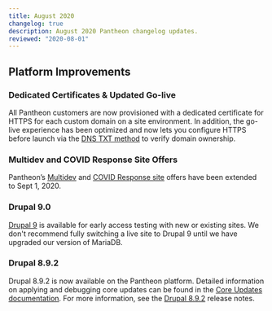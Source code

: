 ```yaml
---
title: August 2020
changelog: true
description: August 2020 Pantheon changelog updates.
reviewed: "2020-08-01"
---
```


## Platform Improvements

### Dedicated Certificates & Updated Go-live

All Pantheon customers are now provisioned with a dedicated certificate for HTTPS for each custom domain on a site environment. In addition, the go-live experience has been optimized and now lets you configure HTTPS before launch via the [DNS TXT method](/domains#add-a-custom-domain) to verify domain ownership. 

<!-- excerpt -->

### Multidev and COVID Response Site Offers

Pantheon’s [Multidev](/multidev) and [COVID Response site](/crisis-response-upstream) offers have been extended to Sept 1, 2020.

### Drupal 9.0

[Drupal 9](/drupal-9) is available for early access testing with new or existing sites. We don't recommend fully switching a live site to Drupal 9 until we have upgraded our version of MariaDB.

### Drupal 8.9.2 

Drupal 8.9.2 is now available on the Pantheon platform. Detailed information on applying and debugging core updates can be found in the [Core Updates documentation](/core-updates). For more information, see the [Drupal 8.9.2](https://www.drupal.org/project/drupal/releases/8.9.2) release notes. 
